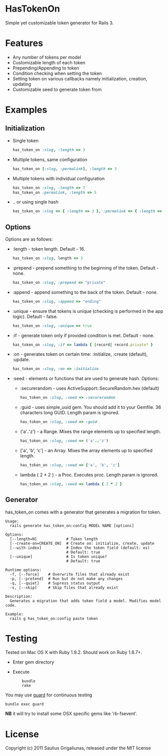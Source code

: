 # HasTokenOn

Simple yet customizable token generator for Rails 3.

# Features

* Any number of tokens per model
* Customizable length of each token
* Prepending/Appending to token
* Condition checking when setting the token
* Setting token on various callbacks namely initialization, creation, updating
* Customizable seed to generate token from

# Examples

## Initialization

* Single token

    ```ruby
    has_token_on :slug, :length => 3
    ```

* Multiple tokens, same configuration

    ```ruby
    has_token_on [:slug, :permalink], :length => 3
    ```

* Multiple tokens with individual configuration

    ```ruby
    has_token_on :slug, :length => 3
    has_token_on :permalink, :length => 5
    ```

* .. or using single hash

    ```ruby
    has_token_on :slug => { :length => 3 }, :permalink => { :length => 5 }
    ```

## Options

Options are as follows:

* :length - token length. Default - 16.

    ```ruby
    has_token_on :slug, length => 3
    ```

* :prepend - prepend something to the beginning of the token. Default - none.

    ```ruby
    has_token_on :slug, :prepend => "private"
    ```

* :append - append something to the back of the token. Default - none.

    ```ruby
    has_token_on :slug, :append => "ending"
    ```

* :unique - ensure that tokens is unique (checking is performed in the app logic). Default - false.

    ```ruby
    has_token_on :slug, :unique => true
    ```

* :if - generate token only if provided condition is met. Default - none.

    ```ruby
    has_token_on :slug, :if => lambda { |record| record.private? }
    ```

* :on - generates token on certain time: :initialize, :create (default), :update.

    ```ruby
    has_token_on :slug, :on => :initialize
    ```

* :seed - elements or functions that are used to generate hash. Options:
  * :securerandom - uses ActiveSupport::SecureRandom.hex (default)

    ```ruby
    has_token_on :slug, :seed => :securerandom
    ```

  * :guid - uses simple_uuid gem. You should add it to your Gemfile. 36 characters long GUID. Length param is ignored.

    ```ruby
    has_token_on :slug, :seed => :guid
    ```

  * ('a'..'z') - a Range. Mixes the range elements up to specified length.

    ```ruby
    has_token_on :slug, :seed => ('a'..'z')
    ```

  * ['a', 'b', 'c'] - an Array. Mixes the array elements up to specified length.

    ```ruby
    has_token_on :slug, :seed => ['a', 'b', 'c']
    ```

  * lambda { 2 * 2 } - a Proc. Executes proc. Length param is ignored.

    ```ruby
    has_token_on :slug, :seed => lambda { 2 * 2 }
    ```

## Generator

has_token_on comes with a generator that generates a migration for token.

    Usage:
      rails generate has_token_on:config MODEL NAME [options]

    Options:
      [--length=N]             # Token length
      [--create-on=CREATE_ON]  # Create on: initialize, create, update
      [--with-index]           # Index the token field (default: es)
                               # Default: true
      [--unique]               # Is token unique?
                               # Default: true

    Runtime options:
      -f, [--force]    # Overwrite files that already exist
      -p, [--pretend]  # Run but do not make any changes
      -q, [--quiet]    # Supress status output
      -s, [--skip]     # Skip files that already exist

    Description:
      Generates a migration that adds token field a model. Modifies model code.

    Example:
      rails g has_token_on:config paste token

# Testing

Tested on Mac OS X with Ruby 1.9.2. Should work on Ruby 1.8.7+.

* Enter gem directory
* Execute

          bundle
          rake

You may use [guard](https://github.com/guard) for continuous testing

    bundle exec guard

**NB** it will try to install some OSX specific gems like 'rb-fsevent'.

# License

Copyright (c) 2011 Saulius Grigaliunas, released under the MIT license
